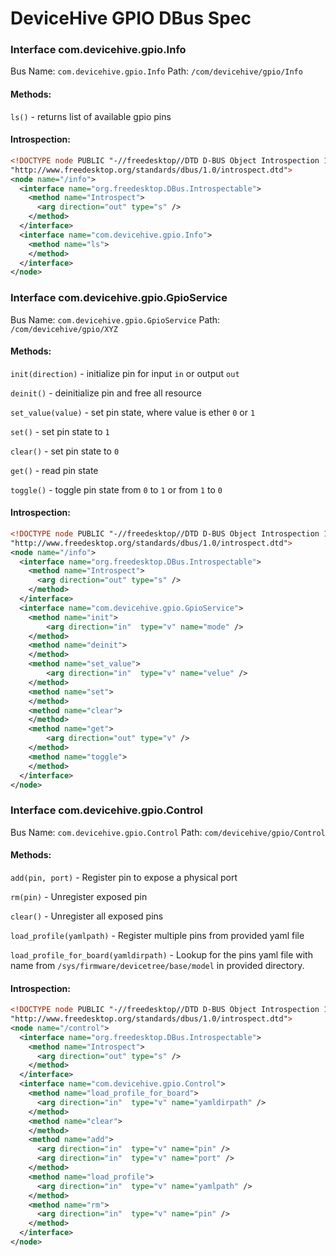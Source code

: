 # DeviceHive GPIO DBus Spec

### Interface com.devicehive.gpio.Info
Bus Name: `com.devicehive.gpio.Info`
Path: `/com/devicehive/gpio/Info`

#### Methods:
`ls()` - returns list of available gpio pins

#### Introspection:
```xml
<!DOCTYPE node PUBLIC "-//freedesktop//DTD D-BUS Object Introspection 1.0//EN"
"http://www.freedesktop.org/standards/dbus/1.0/introspect.dtd">
<node name="/info">
  <interface name="org.freedesktop.DBus.Introspectable">
    <method name="Introspect">
      <arg direction="out" type="s" />
    </method>
  </interface>
  <interface name="com.devicehive.gpio.Info">
    <method name="ls">
    </method>
  </interface>
</node>
```


### Interface com.devicehive.gpio.GpioService
Bus Name: `com.devicehive.gpio.GpioService`
Path: `/com/devicehive/gpio/XYZ`

#### Methods:
`init(direction)` - initialize pin for input `in` or output `out`

`deinit()` - deinitialize pin and free all resource

`set_value(value)` - set pin state, where value is ether `0` or `1`

`set()` - set pin state to `1`

`clear()` - set pin state to `0`

`get()` - read pin state

`toggle()` - toggle pin state from `0` to `1` or from `1` to `0`


#### Introspection:
```xml
<!DOCTYPE node PUBLIC "-//freedesktop//DTD D-BUS Object Introspection 1.0//EN"
"http://www.freedesktop.org/standards/dbus/1.0/introspect.dtd">
<node name="/info">
  <interface name="org.freedesktop.DBus.Introspectable">
    <method name="Introspect">
      <arg direction="out" type="s" />
    </method>
  </interface>
  <interface name="com.devicehive.gpio.GpioService">
    <method name="init">
	    <arg direction="in"  type="v" name="mode" />
    </method>
    <method name="deinit">
    </method>
    <method name="set_value">
	    <arg direction="in"  type="v" name="velue" />
    </method>
    <method name="set">
    </method>
    <method name="clear">
    </method>
    <method name="get">
	    <arg direction="out" type="v" />
    </method>
    <method name="toggle">
    </method>
  </interface>
</node>
```

### Interface com.devicehive.gpio.Control
Bus Name: `com.devicehive.gpio.Control`
Path: `com/devicehive/gpio/Control`

#### Methods:
`add(pin, port)` - Register pin to expose a physical port

`rm(pin)` - Unregister exposed pin

`clear()` - Unregister all exposed pins

`load_profile(yamlpath)` - Register multiple pins from provided yaml file

`load_profile_for_board(yamldirpath)` - Lookup for the pins yaml file with name from `/sys/firmware/devicetree/base/model` in provided directory. 


#### Introspection:
```xml
<!DOCTYPE node PUBLIC "-//freedesktop//DTD D-BUS Object Introspection 1.0//EN"
"http://www.freedesktop.org/standards/dbus/1.0/introspect.dtd">
<node name="/control">
  <interface name="org.freedesktop.DBus.Introspectable">
    <method name="Introspect">
      <arg direction="out" type="s" />
    </method>
  </interface>
  <interface name="com.devicehive.gpio.Control">
    <method name="load_profile_for_board">
      <arg direction="in"  type="v" name="yamldirpath" />
    </method>
    <method name="clear">
    </method>
    <method name="add">
      <arg direction="in"  type="v" name="pin" />
      <arg direction="in"  type="v" name="port" />
    </method>
    <method name="load_profile">
      <arg direction="in"  type="v" name="yamlpath" />
    </method>
    <method name="rm">
      <arg direction="in"  type="v" name="pin" />
    </method>
  </interface>
</node>
```
